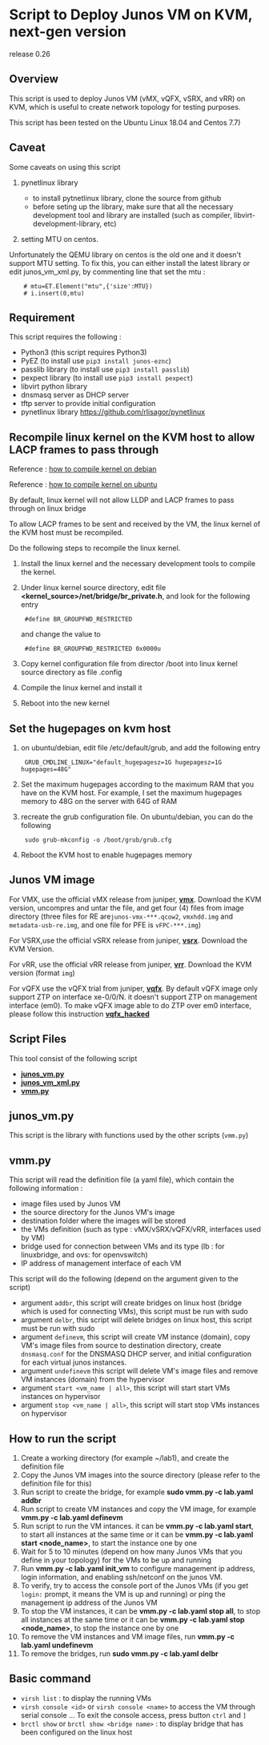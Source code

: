 # Script to Deploy Junos VM on KVM, next-gen version
release 0.26

## Overview
This script is used to deploy Junos VM (vMX, vQFX, vSRX, and vRR) on KVM, which is useful to create network topology for testing purposes.

This script has been tested on the Ubuntu Linux 18.04 and Centos 7.7)

## Caveat
Some caveats on using this script
1. pynetlinux library
	- to install pytnetlinux library, clone the source from github
	- before seting up the library, make sure that all the necessary development tool and library are installed (such as compiler, libvirt-development-library, etc)

2. setting MTU on centos.

Unfortunately the QEMU library on centos is the old one and it doesn't support MTU setting.
To fix this, you can either install the latest library or edit junos_vm_xml.py, by commenting line that set the mtu :

		# mtu=ET.Element("mtu",{'size':MTU})
		# i.insert(0,mtu)

## Requirement
This script requires the following :
- Python3 (this script requires Python3)
- PyEZ (to install use `pip3 install junos-eznc`)
- passlib library (to install use `pip3 install passlib`)
- pexpect library (to install use `pip3 install pexpect`)
- libvirt python library
- dnsmasq server as DHCP server
- tftp server to provide initial configuration
- pynetlinux library https://github.com/rlisagor/pynetlinux

## Recompile linux kernel on the KVM host to allow LACP frames to pass through

Reference : [how to compile kernel on debian](https://wiki.debian.org/BuildADebianKernelPackage)

Reference : [how to compile kernel on ubuntu](https://wiki.ubuntu.com/Kernel/BuildYourOwnKernel)

By default, linux kernel will not allow LLDP and LACP frames to pass through on linux bridge

To allow LACP frames to be sent and received by the VM, the linux kernel of the KVM host must be recompiled.

Do the following steps to recompile the linux kernel.
1. Install the linux kernel and the necessary development tools to compile the kernel.
2. Under linux kernel source directory, edit file  **<kernel_source>/net/bridge/br_private.h**, and look for the following entry

		#define BR_GROUPFWD_RESTRICTED

	and change the value to 

		#define BR_GROUPFWD_RESTRICTED 0x0000u

3. Copy kernel configuration file from director /boot into linux kernel source directory as file .config
4. Compile the linux kernel and install it
5. Reboot into the new kernel


## Set the hugepages on kvm host
1. on ubuntu/debian, edit file /etc/default/grub, and add the following entry

		GRUB_CMDLINE_LINUX="default_hugepagesz=1G hugepagesz=1G hugepages=48G"

2. Set the maximum hugepages according to the maximum RAM that you have on the KVM host. For example, I set the maximum hugepages memory to 48G on the server with 64G of RAM

3. recreate the grub configuration file. On ubuntu/debian, you can do the following

		sudo grub-mkconfig -o /boot/grub/grub.cfg

4. Reboot the KVM host to enable hugepages memory

## Junos VM image
For VMX, use the official vMX release from juniper, **[vmx](http://www.juniper.net/support/downloads/?p=vmx#sw)**. Download the KVM version, uncompres and untar the file, and get four (4) files from image directory (three files for RE are`junos-vmx-***.qcow2`, `vmxhdd.img` and `metadata-usb-re.img`, and one file for PFE is `vFPC-***.img`)

For VSRX,use the official vSRX release from juniper, **[vsrx](http://www.juniper.net/support/downloads/?p=vsrx#sw)**. Download the KVM Version.

For vRR, use the official vRR release from juniper, **[vrr](http://www.juniper.net/support/downloads/?p=vrr#sw)**. Download the KVM version (format `img`)

For vQFX use the vQFX trial from juniper, **[vqfx](http://www.juniper.net/support/downloads/?p=vqfxeval#sw)**.
By default vQFX image only support ZTP on interface xe-0/0/N. it doesn't support ZTP on management interface (em0). To make vQFX image able to do ZTP over em0 interface, please follow this instruction **[vqfx_hacked](vqfx_hacked.md)**


## Script Files

This tool consist of the following script
- **[junos_vm.py](junos_vm.py)**
- **[junos_vm_xml.py](junos_vm_xml.py)**
- **[vmm.py](vmm.py)**

## junos_vm.py
This script is the library with functions used by the other scripts (`vmm.py`)

## vmm.py
This script will read the definition file (a yaml file), which contain the following information :
- image files used by Junos VM
- the source directory for the Junos VM's image
- destination folder where the images will be stored
- the VMs definition (such as type : vMX/vSRX/vQFX/vRR, interfaces used by VM)
- bridge used for connection between VMs and its type (lb : for linuxbridge, and ovs: for openvswitch)
- IP address of management interface of each VM


This script will do the following (depend on the argument given to the script)
- argument `addbr`,  this script will create bridges on linux host (bridge which is used for connecting VMs), this script must be run with sudo
- argument `delbr`, this script will delete bridges on linux host, this script must be run with sudo
- argument `definevm`, this script will create VM instance (domain), copy VM's image files from source to destination directory, create `dnsmasq.conf` for the DNSMASQ DHCP server, and initial configuration for each virtual junos instances. 
- argument `undefinevm` this script will delete VM's image files and remove VM instances (domain) from the hypervisor
- argument `start <vm_name | all>`, this script will start start VMs instances on hypervisor
- argument `stop <vm_name | all>`, this script will start stop VMs instances on hypervisor

## How to run the script
1. Create a working directory (for example ~/lab1), and create the definition file 
2. Copy the Junos VM images into the source directory (please refer to the definition file for this)
3. Run script to create the bridge, for example **sudo vmm.py -c lab.yaml addbr**
4. Run script to create VM instances and copy the VM image, for example **vmm.py -c lab.yaml definevm**
5. Run script to run the VM intances. it can be **vmm.py -c lab.yaml start**, to start all instances at the same time or it can be **vmm.py -c lab.yaml start <node_name>**, to start the instance one by one
6. Wait for 5 to 10 minutes (depend on how many Junos VMs that you define in your topology) for the VMs to be up and running
7. Run **vmm.py -c lab.yaml init_vm** to configure management ip address, login information, and enabling ssh/netconf on the junos VM.
8. To verify, try to access the console port of the Junos VMs (if you get `login:` prompt, it means the VM is up and running) or ping the management ip address of the Junos VM
9. To stop the VM instances,  it can be **vmm.py -c lab.yaml stop all**, to stop all instances at the same time or it can be **vmm.py -c lab.yaml stop <node_name>**, to stop the instance one by one
19. To remove the VM instances and VM image files, run **vmm.py -c lab.yaml undefinevm**
11. To remove the bridges, run **sudo vmm.py -c lab.yaml delbr**


## Basic command
- `virsh list` : to display the running VMs
- `virsh console <id>` or `virsh console <name>` to access the VM through serial console ... To exit the console access, press button `ctrl` and  `]`
- `brctl show` or `brctl show <bridge name>` : to display bridge that has been configured on the linux host


